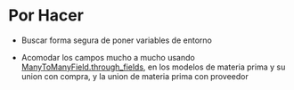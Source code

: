 # Por Hacer

- Buscar forma segura de poner variables de entorno

- Acomodar los campos mucho a mucho usando [ManyToManyField.through_fields](https://docs.djangoproject.com/en/2.2/ref/models/fields/#django.db.models.ManyToManyField.through_fields), en los modelos de materia prima y su union con compra, y la union de materia prima con proveedor
